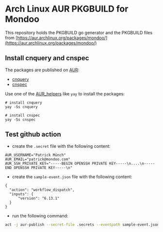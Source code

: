 # Arch Linux AUR PKGBUILD for Mondoo

This repository holds the PKGBUILD go generator and the PKGBUILD files from [https://aur.archlinux.org/packages/mondoo/](https://aur.archlinux.org/packages/mondoo/)


## Install cnquery and cnspec

The packages are published on [AUR](https://aur.archlinux.org):

- [cnquery](https://aur.archlinux.org/packages/cnquery)
- [cnspec](https://aur.archlinux.org/packages/cnspec)

Use one of the [AUR_helpers](https://wiki.archlinux.org/title/AUR_helpers) like `yay` to install the packages:

```
# install cnquery
yay -Ss cnquery

# install cnspec
yay -Ss cnspec
```

## Test github action

- create the `.secret` file with the following content:

```
AUR_USERNAME="Patrick Münch"
AUR_EMAIL="patrick@mondoo.com"
AUR_SSH_PRIVATE_KEY="-----BEGIN OPENSSH PRIVATE KEY-----\n....\n-----END OPENSSH PRIVATE KEY-----\n"
```

- create the `sample-event.json` file with the following content:

```
{
  "action": "workflow_dispatch",
  "inputs": {
      "version": "6.13.1"
  }
}
```

- run the following command:

```bash
act -j aur-publish --secret-file .secrets --eventpath sample-event.json -v
```